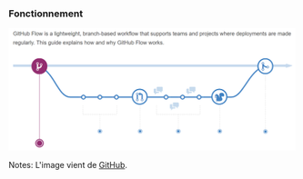 ### Fonctionnement

![GitHub Flow](images/GitHubFlow.png)

Notes:
L'image vient de [GitHub](https://guides.github.com/introduction/flow/).